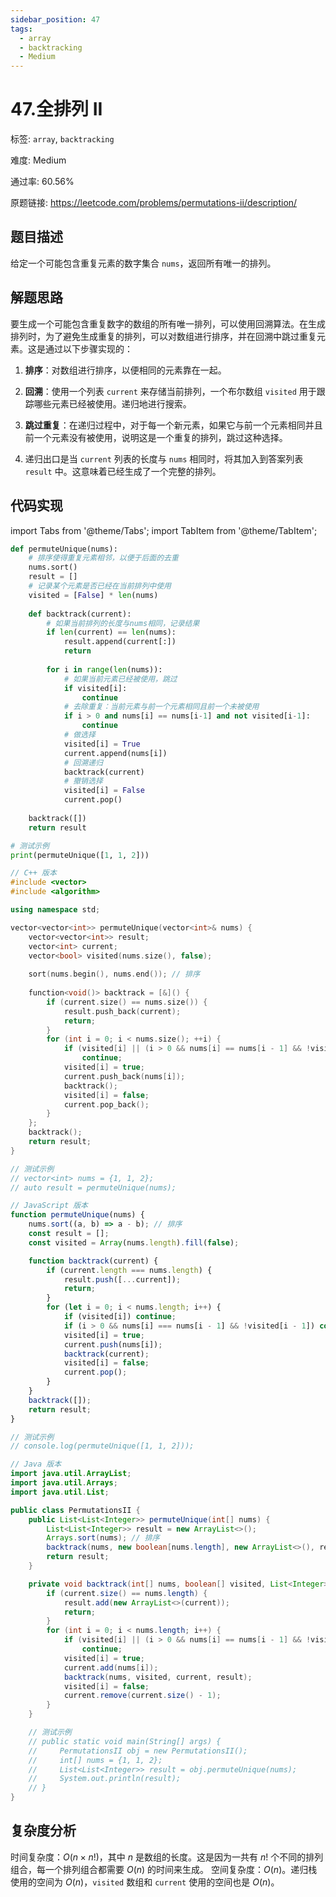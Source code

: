 ```yaml
---
sidebar_position: 47
tags:
  - array
  - backtracking
  - Medium
---
```


# 47.全排列 II

标签: `array`, `backtracking`

难度: Medium

通过率: 60.56%

原题链接: https://leetcode.com/problems/permutations-ii/description/

## 题目描述
给定一个可能包含重复元素的数字集合 `nums`，返回所有唯一的排列。

## 解题思路
要生成一个可能包含重复数字的数组的所有唯一排列，可以使用回溯算法。在生成排列时，为了避免生成重复的排列，可以对数组进行排序，并在回溯中跳过重复元素。这是通过以下步骤实现的：

1. **排序**：对数组进行排序，以便相同的元素靠在一起。

2. **回溯**：使用一个列表 `current` 来存储当前排列，一个布尔数组 `visited` 用于跟踪哪些元素已经被使用。递归地进行搜索。

3. **跳过重复**：在递归过程中，对于每一个新元素，如果它与前一个元素相同并且前一个元素没有被使用，说明这是一个重复的排列，跳过这种选择。

4. 递归出口是当 `current` 列表的长度与 `nums` 相同时，将其加入到答案列表 `result` 中。这意味着已经生成了一个完整的排列。

## 代码实现
import Tabs from '@theme/Tabs';
import TabItem from '@theme/TabItem';

<Tabs>
<TabItem value="python" label="Python">

```python
def permuteUnique(nums):
    # 排序使得重复元素相邻，以便于后面的去重
    nums.sort()
    result = []
    # 记录某个元素是否已经在当前排列中使用
    visited = [False] * len(nums)
    
    def backtrack(current):
        # 如果当前排列的长度与nums相同，记录结果
        if len(current) == len(nums):
            result.append(current[:])
            return
        
        for i in range(len(nums)):
            # 如果当前元素已经被使用，跳过
            if visited[i]:
                continue
            # 去除重复：当前元素与前一个元素相同且前一个未被使用
            if i > 0 and nums[i] == nums[i-1] and not visited[i-1]:
                continue
            # 做选择
            visited[i] = True
            current.append(nums[i])
            # 回溯递归
            backtrack(current)
            # 撤销选择
            visited[i] = False
            current.pop()
    
    backtrack([])
    return result

# 测试示例
print(permuteUnique([1, 1, 2]))
```

</TabItem>
<TabItem value="cpp" label="C++">

```cpp
// C++ 版本
#include <vector>
#include <algorithm>

using namespace std;

vector<vector<int>> permuteUnique(vector<int>& nums) {
    vector<vector<int>> result;
    vector<int> current;
    vector<bool> visited(nums.size(), false);
    
    sort(nums.begin(), nums.end()); // 排序
    
    function<void()> backtrack = [&]() {
        if (current.size() == nums.size()) {
            result.push_back(current);
            return;
        }
        for (int i = 0; i < nums.size(); ++i) {
            if (visited[i] || (i > 0 && nums[i] == nums[i - 1] && !visited[i - 1]))
                continue;
            visited[i] = true;
            current.push_back(nums[i]);
            backtrack();
            visited[i] = false;
            current.pop_back();
        }
    };
    backtrack();
    return result;
}

// 测试示例
// vector<int> nums = {1, 1, 2};
// auto result = permuteUnique(nums);
```

</TabItem>
<TabItem value="javascript" label="JavaScript">

```javascript
// JavaScript 版本
function permuteUnique(nums) {
    nums.sort((a, b) => a - b); // 排序
    const result = [];
    const visited = Array(nums.length).fill(false);

    function backtrack(current) {
        if (current.length === nums.length) {
            result.push([...current]);
            return;
        }
        for (let i = 0; i < nums.length; i++) {
            if (visited[i]) continue;
            if (i > 0 && nums[i] === nums[i - 1] && !visited[i - 1]) continue;
            visited[i] = true;
            current.push(nums[i]);
            backtrack(current);
            visited[i] = false;
            current.pop();
        }
    }
    backtrack([]);
    return result;
}

// 测试示例
// console.log(permuteUnique([1, 1, 2]));
```

</TabItem>
<TabItem value="java" label="Java">

```java
// Java 版本
import java.util.ArrayList;
import java.util.Arrays;
import java.util.List;

public class PermutationsII {
    public List<List<Integer>> permuteUnique(int[] nums) {
        List<List<Integer>> result = new ArrayList<>();
        Arrays.sort(nums); // 排序
        backtrack(nums, new boolean[nums.length], new ArrayList<>(), result);
        return result;
    }

    private void backtrack(int[] nums, boolean[] visited, List<Integer> current, List<List<Integer>> result) {
        if (current.size() == nums.length) {
            result.add(new ArrayList<>(current));
            return;
        }
        for (int i = 0; i < nums.length; i++) {
            if (visited[i] || (i > 0 && nums[i] == nums[i - 1] && !visited[i - 1]))
                continue;
            visited[i] = true;
            current.add(nums[i]);
            backtrack(nums, visited, current, result);
            visited[i] = false;
            current.remove(current.size() - 1);
        }
    }

    // 测试示例
    // public static void main(String[] args) {
    //     PermutationsII obj = new PermutationsII();
    //     int[] nums = {1, 1, 2};
    //     List<List<Integer>> result = obj.permuteUnique(nums);
    //     System.out.println(result);
    // }
}
```

</TabItem>
</Tabs>

## 复杂度分析
时间复杂度：$O(n \times n!)$，其中 $n$ 是数组的长度。这是因为一共有 $n!$ 个不同的排列组合，每一个排列组合都需要 $O(n)$ 的时间来生成。
空间复杂度：$O(n)$。递归栈使用的空间为 $O(n)$，`visited` 数组和 `current` 使用的空间也是 $O(n)$。
